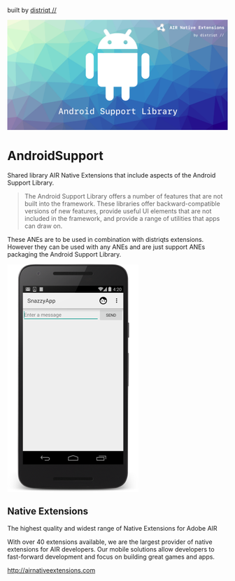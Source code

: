 built by [distriqt //](http://airnativeextensions.com) 

![](images/promo.png)

# AndroidSupport

Shared library AIR Native Extensions that include aspects of the Android Support Library. 

>
> The Android Support Library offers a number of features that are not built into the framework. 
> These libraries offer backward-compatible versions of new features, provide useful UI elements 
> that are not included in the framework, and provide a range of utilities that apps can draw on.
>

These ANEs are to be used in combination with distriqts extensions. However they can be used 
with any ANEs and are just support ANEs packaging the Android Support Library.

![Material Design on older Android versions](images/appbar-kitkat.png)


## Native Extensions

The highest quality and widest range of Native Extensions for Adobe AIR

With over 40 extensions available, we are the largest provider of native extensions for AIR developers. 
Our mobile solutions allow developers to fast-forward development and focus on building great games and apps.

http://airnativeextensions.com

